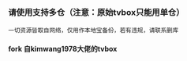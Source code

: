 ### 请使用支持多仓（注意：原始tvbox只能用单仓）

```
一切资源皆取自网络，仅用作本地宝备份，若有违规，请联系删库
```

#### fork 自kimwang1978大佬的tvbox
